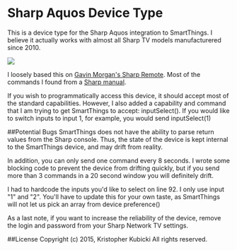 # Sharp Aquos Device Type
This is a device type for the Sharp Aquos integration to SmartThings.  I believe it actually works with almost all Sharp TV models manufacturered since 2010. 

<img src='http://ecx.images-amazon.com/images/I/81NwfXtTSyL._SX522_.jpg'>

I loosely based this on <a href='https://github.com/halkeye/sharp.aquos.devicetype.groovy'>Gavin Morgan's Sharp Remote</a>.  Most of the commands I found from a <a href='http://snpi.dell.com/sna/manuals/A1534250.pdf'>Sharp manual</a>.

If you wish to programmatically access this device, it should accept most of the standard capabilities.  However,  I also added a capability and command that I am trying to get SmartThings to accept: inputSelect().  If you would like to switch inputs to input 1, for example, you would send inputSelect(1)

##Potential Bugs
SmartThings does not have the ability to parse return values from the Sharp console.  Thus, the state of the device is kept internal to the SmartThings device, and may drift from reality. 

In addition, you can only send one command every 8 seconds.  I wrote some blocking code to prevent the device from drifting quickly, but if you send more than 3 commands in a 20 second window you will definitely drift. 

I had to hardcode the inputs you'd like to select on line 92.  I only use input "1" and "2".  You'll have to update this for your own taste, as SmartThings will not let us pick an array from device preference()

As a last note, if you want to increase the reliability of the device, remove the login and password from your Sharp Network TV settings.

##License 
Copyright (c) 2015, Kristopher Kubicki
All rights reserved.
